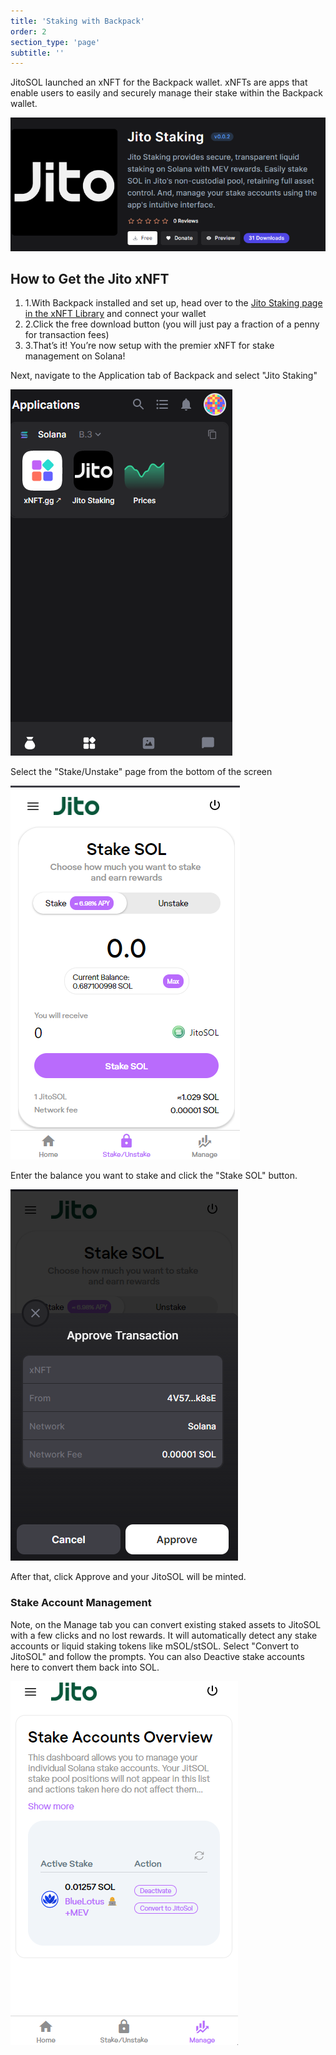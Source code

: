 ```yaml
---
title: 'Staking with Backpack'
order: 2
section_type: 'page'
subtitle: ''
---
```



JitoSOL launched an xNFT for the Backpack wallet. xNFTs are apps that enable users to easily and securely manage their stake within the Backpack wallet.

![stakeSolForJitoSol backpack 1](/shared/images/jitosol/stakeSolForJitoSol_backpack_1.png)

## How to Get the Jito xNFT
1. 1.With Backpack installed and set up, head over to the [Jito Staking page in the xNFT Library](https://www.xnft.gg/app/3w3UL49kBQbrCLCrS7XhcL3FKvzzyfyVndmf87CUuJaM) and connect your wallet
2. 2.Click the free download button (you will just pay a fraction of a penny for transaction fees)
3. 3.That’s it! You’re now setup with the premier xNFT for stake management on Solana!

Next, navigate to the Application tab of Backpack and select "Jito Staking"

![stakeSolForJitoSol backpack 2](/shared/images/jitosol/stakeSolForJitoSol_backpack_2.png)

Select the "Stake/Unstake" page from the bottom of the screen

![stakeSolForJitoSol backpack 5](/shared/images/jitosol/stakeSolForJitoSol_backpack_5.png)

Enter the balance you want to stake and click the "Stake SOL" button.

![stakeSolForJitoSol backpack 4](/shared/images/jitosol/stakeSolForJitoSol_backpack_4.png)

After that, click Approve and your JitoSOL will be minted.

### Stake Account Management

Note, on the Manage tab you can convert existing staked assets to JitoSOL with a few clicks and no lost rewards. It will automatically detect any stake accounts or liquid staking tokens like mSOL/stSOL. Select "Convert to JitoSOL" and follow the prompts. You can also Deactive stake accounts here to convert them back into SOL.

![stakeSolForJitoSol backpack 3](/shared/images/jitosol/stakeSolForJitoSol_backpack_3.png)
